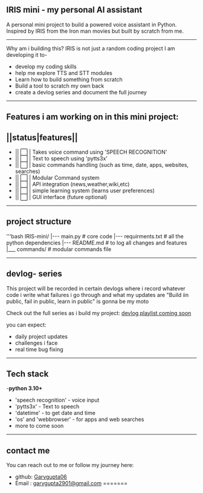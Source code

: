 
## IRIS mini - my personal AI assistant  

A personal mini project to build a powered voice assistant in Python.
Inspired by IRIS from the Iron man movies but built by scratch from me.

---

Why am i building this?
IRIS is not just a random coding project 
I am developing it to-
- develop my coding skills
- help me explore TTS and STT modules
- Learn how to build something from scratch
- Build a tool to scratch my own back
- create a devlog series and document the full journey

---

## Features i am working on in this mini project:

  ||status|features||
--------------------
- || ⬜  | Takes voice command using 'SPEECH RECOGNITION'  
- || ⬜  | Text to speech using 'pytts3x' 
- || ⬜  | basic commands handling (such as time, date, apps, websites, searches) 
- || ⬜  | Modular Command system 
- || ⬜  | API integration (news,weather,wiki,etc) 
- || ⬜  | simple learning system (learns user preferences)  
- || ⬜  | GUI interface (future optional)

---

## project structure
'''bash 
IRIS-mini/
 |--- main.py                                       # core code 
 |--- requirments.txt                               # all the python dependencies
 |---  README.md                                    # to log all changes and features
 |___  commands/                                    # modular commands file

 ---
 ## devlog- series

 This project will be recorded in certain devlogs where i record whatever code i write what failures i go through and what my updates are
 "Build iin public, fail in public, learn in public" is gonna be my moto 

 Check out the full series as i build my project:
 [devlog playlist coming soon]()

 you can expect:
  - daily project updates
  - challenges i face
  - real time bug fixing 

---
## Tech stack

-**python 3.10+**
- 'speech recognition' - voice input
- 'pytts3x' - Text to speech
- 'datetime' - to get date and time 
- 'os' and 'webbrowser' - for apps and web searches
- more to come soon  

---

## contact me

You can reach out to me or follow my journey here:
- github: [Garvgupta06](https://github.com/Garvgupta06)
- Email : garvgupta2901@gmail.com
=======

